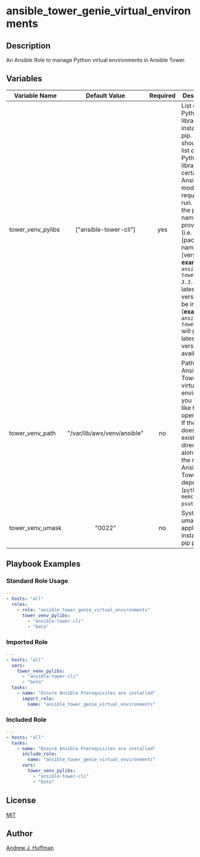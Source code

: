 # ansible_tower_genie_virtual_environments

## Description
An Ansible Role to manage Python virtual environments in Ansible Tower.

## Variables
|Variable Name|Default Value|Required|Description|Type|
|---|:---:|:---:|---|:---:|
|tower_venv_pylibs | ["ansible-tower-cli"] | yes | List of Python libraries to install from pip.  This should be a list of Python libraries that certain Ansible modules require to run. If just the package name is provided (i.e. without [package-name]-[version] **example:** *`ansible-tower-cli-3.3.2`*) the latest version will be installed (**example:** *`ansible-tower-cli`* will get latest version available). | list |
| tower_venv_path | "/var/lib/awx/venv/ansible" | no | Path to the Ansible Tower virtual environment you would like to operate on. If the path does not exist, the directory, along with the required Ansible Tower base depencenies (`python-memcached psutil`).| string |
| tower_venv_umask | "0022" | no | System umask to apply before installing the pip package. | string |

## Playbook Examples
### Standard Role Usage
```yaml
---
- hosts: "all"
  roles:
    - role: "ansible_tower_genie_virtual_environments"
      tower_venv_pylibs:
        - "ansible-tower-cli"
        - "boto"
```
### Imported Role
```yaml
---
- hosts: "all"
  vars:
    tower_venv_pylibs:
      - "ansible-tower-cli"
      - "boto"
  tasks:
    - name: "Ensure Ansible Prerequisites are installed"
      import_role:
        name: "ansible_tower_genie_virtual_environments"
```
### Included Role
```yaml
---
- hosts: "all"
  tasks:
    - name: "Ensure Ansible Prerequisites are installed"
      include_role:
        name: "ansible_tower_genie_virtual_environments"
      vars:
        tower_venv_pylibs:
          - "ansible-tower-cli"
          - "boto"
```
## License
[MIT](LICENSE)

## Author
[Andrew J. Huffman](https://github.com/ahuffman)
